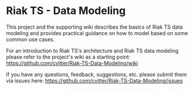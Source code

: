 # Riak TS - Data Modeling

This project and the supporting wiki describes the basics of Riak TS data modeling and provides practical guidance on how to model based on some common use cases.

For an introduction to Riak TS's architecture and Riak TS data modeling please refer to the project's wiki as a starting point: https://github.com/cvitter/Riak-TS-Data-Modeling/wiki

If you have any questions, feedback, suggestions, etc. please submit them via issues here: https://github.com/cvitter/Riak-TS-Data-Modeling/issues

